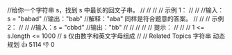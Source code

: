 //给你一个字符串 s，找到 s 中最长的回文子串。 // // // // 示例 1： // // //输入：s = "babad"
//输出："bab"
//解释："aba" 同样是符合题意的答案。 // // // 示例 2： // // //输入：s = "cbbd"
//输出："bb"
// // // // // 提示： // // // 1 <= s.length <= 1000 // s 仅由数字和英文字母组成 // // Related Topics 字符串 动态规划 👍 5114 👎 0
